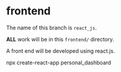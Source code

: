 # frontend

The name of this branch is `react_js`.

**ALL** work will be in this `frontend/` directory.

A front end will be developed using react.js.

npx create-react-app personal_dashboard